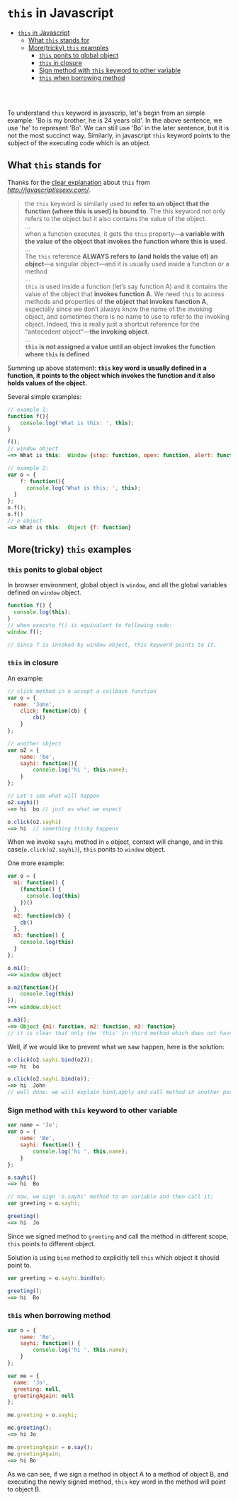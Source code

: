 # `this` in Javascript
<!-- TOC -->

- [`this` in Javascript](#this-in-javascript)
  - [What `this` stands for](#what-this-stands-for)
  - [More(tricky) `this` examples](#moretricky-this-examples)
    - [`this` ponits to global object](#this-ponits-to-global-object)
    - [`this` in closure](#this-in-closure)
    - [Sign method with `this` keyword to other variable](#sign-method-with-this-keyword-to-other-variable)
    - [`this` when borrowing method](#this-when-borrowing-method)

<!-- /TOC -->

<br/>
<br/>

To understand `this` keyword in javascrip, let's begin from an simple example:
'Bo is my brother, he is 24 years old'.
In the above sentence, we use 'he' to represent 'Bo'. We can still use 'Bo' in the later sentence, but it is not the most succinct way.
Similarly, in javascript `this` keyword points to the subject of the executing code which is an object.

## What `this` stands for
Thanks for the [clear explanation](http://javascriptissexy.com/understand-javascripts-this-with-clarity-and-master-it/) about `this` from _http://javascriptissexy.com/_.
>the `this` keyword is similarly used to **refer to an object that the function (where this is used) is bound to**. The this keyword not only refers to the object but it also contains the value of the object.<br/>
...<br/>
when a function executes, it gets the `this` property—**a variable with the value of the object that invokes the function where this is used**.<br/>
...<br/>
The `this` reference **ALWAYS refers to (and holds the value of) an object**—a singular object—and it is usually used inside a function or a method<br/>
...<br/>
`this` is used inside a function (let’s say function A) and it contains the value of the object that **invokes function A**. We need `this` to access methods and properties of **the object that invokes function A**, especially since we don’t always know the name of the invoking object, and sometimes there is no name to use to refer to the invoking object. Indeed, this is really just a shortcut reference for the “antecedent object”—**the invoking object**.<br/>
...<br/>
**`this` is not assigned a value until an object invokes the function where `this` is defined**

Summing up above statement:
**`this` key word is usually defined in a function, it points to the object which invokes the function and it also holds values of the object.**

Several simple examples:
``` javascript
// example 1:
function f(){
	console.log('What is this: ', this);
}

f();
// window object
==> What is this:  Window {stop: function, open: function, alert: function, confirm: function, prompt: function…}

// example 2:
var o = {
	f: function(){
	  console.log('What is this: ', this);
  }
};
o.f();
o.f()
// o object
==> What is this:  Object {f: function}
```

## More(tricky) `this` examples
### `this` ponits to global object
In browser environment, global object is `window`, and all the global variables defined on `window` object. 
``` javascript
function f() {
  console.log(this);
}
// when execute f() is equivalent to following code:
window.f();

// Since f is invoked by window object, this keyword points to it.
```

### `this` in closure
An example:
``` javascript
// click method in o accept a callback function
var o = {
  name: 'John',
	click: function(cb) {
		cb()
	}
};

// another object
var o2 = {
	name: 'bo',
	sayhi: function(){
		console.log('hi ', this.name);
	}
};

// Let's see what will happen
o2.sayhi()
==> hi  bo // just as what we expect

o.click(o2.sayhi)
==> hi  // something tricky happens
```
When we invoke `sayhi` method in `o` object, context will change, and in this case(`o.click(o2.sayhi)`), `this` ponits to `window` object.

One more example:
``` javascript
var o = {
  m1: function() {
    (function() {
      console.log(this)
    })()
  },
  m2: function(cb) {
    cb()
  },
  m3: function() {
    console.log(this)
  }
};

o.m1();
==> window object

o.m2(function(){
	console.log(this)
});
==> window.object

o.m3();
==> Object {m1: function, m2: function, m3: function}
// it is clear that only the 'this' in third method which does not have closure, points to 'o' object.
```

Well, if we would like to prevent what we saw happen, here is the solution:
``` javascript
o.click(o2.sayhi.bind(o2));
==> hi  bo

o.click(o2.sayhi.bind(o));
==> hi  John
// well done. we will explain bind,apply and call method in another post.
```

### Sign method with `this` keyword to other variable
``` javascript
var name = 'Jo';
var o = {
	name: 'Bo',
	sayhi: function() {
		console.log('hi ', this.name);
	}
};

o.sayhi()
==> hi  Bo

// now, we sign 'o.sayhi' method to an variable and then call it;
var greeting = o.sayhi;

greeting()
==> hi  Jo
```

Since we signed method to `greeting` and call the method in different scope, `this` points to different object.

Solution is using `bind` method to explicitly tell `this` which object it should point to.
``` javascript
var greeting = o.sayhi.bind(o);

greeting();
==> hi  Bo
```

### `this` when borrowing method
``` javascript
var o = {
	name: 'Bo',
	sayhi: function() {
		console.log('hi ', this.name);
	}
};

var me = {
  name: 'Jo',
  greeting: null,
  greetingAgain: null
};

me.greeting = o.sayhi;

me.greeting();
==> hi Jo

me.greetingAgain = o.say();
me.greetingAgain;
==> hi Bo
```
As we can see, if we sign a method in object A to a method of object B, and executing the newly signed method, `this` key word in the method will point to object B.













